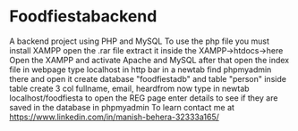 # Foodfiestabackend
A backend project using PHP and MySQL To use the php file you must install XAMPP open the .rar file extract it inside the XAMPP->htdocs->here Open the XAMPP and activate Apache and MySQL after that open the index file in webpage type localhost in http bar in a newtab find phpmyadmin there and open it create database "foodfiestadb" and table "person" inside table create 3 col fullname, email, heardfrom now type in newtab localhost/foodfiesta to open the REG page enter details to see if they are saved in the database in phpmyadmin To learn contact me at https://www.linkedin.com/in/manish-behera-32333a165/
